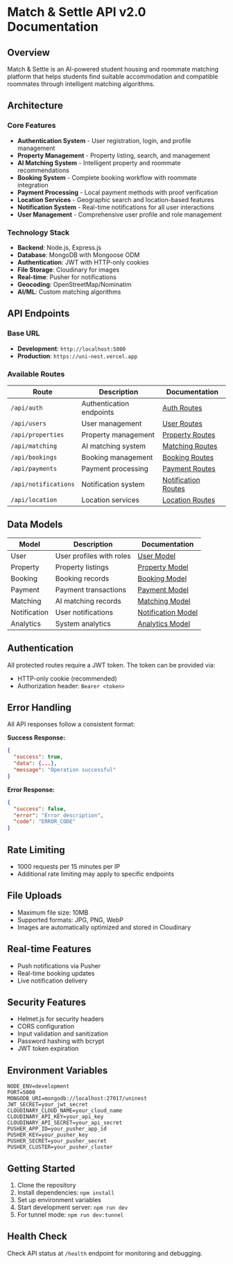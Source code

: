 # Match & Settle API v2.0 Documentation

## Overview
Match & Settle is an AI-powered student housing and roommate matching platform that helps students find suitable accommodation and compatible roommates through intelligent matching algorithms.

## Architecture

### Core Features
- **Authentication System** - User registration, login, and profile management
- **Property Management** - Property listing, search, and management
- **AI Matching System** - Intelligent property and roommate recommendations
- **Booking System** - Complete booking workflow with roommate integration
- **Payment Processing** - Local payment methods with proof verification
- **Location Services** - Geographic search and location-based features
- **Notification System** - Real-time notifications for all user interactions
- **User Management** - Comprehensive user profile and role management

### Technology Stack
- **Backend**: Node.js, Express.js
- **Database**: MongoDB with Mongoose ODM
- **Authentication**: JWT with HTTP-only cookies
- **File Storage**: Cloudinary for images
- **Real-time**: Pusher for notifications
- **Geocoding**: OpenStreetMap/Nominatim
- **AI/ML**: Custom matching algorithms

## API Endpoints

### Base URL
- **Development**: `http://localhost:5000`
- **Production**: `https://uni-nest.vercel.app`

### Available Routes
| Route | Description | Documentation |
|-------|-------------|---------------|
| `/api/auth` | Authentication endpoints | [Auth Routes](./authRoutes.md) |
| `/api/users` | User management | [User Routes](./userRoutes.md) |
| `/api/properties` | Property management | [Property Routes](./propertyRoutes.md) |
| `/api/matching` | AI matching system | [Matching Routes](./matchingRoutes.md) |
| `/api/bookings` | Booking management | [Booking Routes](./bookingRoutes.md) |
| `/api/payments` | Payment processing | [Payment Routes](./paymentRoutes.md) |
| `/api/notifications` | Notification system | [Notification Routes](./notificationRoutes.md) |
| `/api/location` | Location services | [Location Routes](./locationRoutes.md) |

## Data Models
| Model | Description | Documentation |
|-------|-------------|---------------|
| User | User profiles with roles | [User Model](./models/User.md) |
| Property | Property listings | [Property Model](./models/Property.md) |
| Booking | Booking records | [Booking Model](./models/Booking.md) |
| Payment | Payment transactions | [Payment Model](./models/Payment.md) |
| Matching | AI matching records | [Matching Model](./models/Matching.md) |
| Notification | User notifications | [Notification Model](./models/Notification.md) |
| Analytics | System analytics | [Analytics Model](./models/Analytics.md) |

## Authentication
All protected routes require a JWT token. The token can be provided via:
- HTTP-only cookie (recommended)
- Authorization header: `Bearer <token>`

## Error Handling
All API responses follow a consistent format:

**Success Response:**
```json
{
  "success": true,
  "data": {...},
  "message": "Operation successful"
}
```

**Error Response:**
```json
{
  "success": false,
  "error": "Error description",
  "code": "ERROR_CODE"
}
```

## Rate Limiting
- 1000 requests per 15 minutes per IP
- Additional rate limiting may apply to specific endpoints

## File Uploads
- Maximum file size: 10MB
- Supported formats: JPG, PNG, WebP
- Images are automatically optimized and stored in Cloudinary

## Real-time Features
- Push notifications via Pusher
- Real-time booking updates
- Live notification delivery

## Security Features
- Helmet.js for security headers
- CORS configuration
- Input validation and sanitization
- Password hashing with bcrypt
- JWT token expiration

## Environment Variables
```env
NODE_ENV=development
PORT=5000
MONGODB_URI=mongodb://localhost:27017/uninest
JWT_SECRET=your_jwt_secret
CLOUDINARY_CLOUD_NAME=your_cloud_name
CLOUDINARY_API_KEY=your_api_key
CLOUDINARY_API_SECRET=your_api_secret
PUSHER_APP_ID=your_pusher_app_id
PUSHER_KEY=your_pusher_key
PUSHER_SECRET=your_pusher_secret
PUSHER_CLUSTER=your_pusher_cluster
```

## Getting Started
1. Clone the repository
2. Install dependencies: `npm install`
3. Set up environment variables
4. Start development server: `npm run dev`
5. For tunnel mode: `npm run dev:tunnel`

## Health Check
Check API status at `/health` endpoint for monitoring and debugging.
